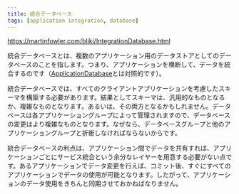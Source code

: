 ```yaml
---
title: 統合データベース
tags: [application integration, database]
---
```


https://martinfowler.com/bliki/IntegrationDatabase.html

統合データベースとは、複数のアプリケーション用のデータストアとしてのデータベースのことを指します。つまり、アプリケーションを横断して、データを統合するのです（[ApplicationDatabase](/ApplicationDatabase)とは対照的です）。

統合データベースでは、すべてのクライアントアプリケーションを考慮したスキーマを構築する必要があります。結果としてスキーマは、汎用的なものとなるか、複雑なものとなります。あるいは、その両方となるかもしれません。データベースは各アプリケーショングループによって管理されますので、データベースの変更はより複雑なものとなります。なぜなら、データベースグループと他のアプリケーショングループと折衝しなければならないからです。

統合データベースの利点は、アプリケーション間でデータを共有すれば、アプリケーションごとにサービス統合という余分なレイヤーを用意する必要がない点です。あるアプリケーションでデータ変更を行えば、コミット後、すぐにすべてのアプリケーションでデータの使用が可能となります。したがって、アプリケーションのデータ使用をきちんと同期させておかねばなりません。
